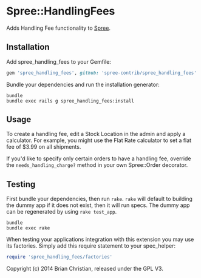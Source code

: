 Spree::HandlingFees
=================

Adds Handling Fee functionality to [Spree](http://github.com/spree/spree).

Installation
------------

Add spree_handling_fees to your Gemfile:

```ruby
gem 'spree_handling_fees', github: 'spree-contrib/spree_handling_fees'
```

Bundle your dependencies and run the installation generator:

```shell
bundle
bundle exec rails g spree_handling_fees:install
```

Usage
-------

To create a handling fee, edit a Stock Location in the admin and apply a calculator. For example, you might use the Flat Rate calculator to set a flat fee of $3.99 on all shipments.

If you'd like to specify only certain orders to have a handling fee, override the `needs_handling_charge?` method in your own Spree::Order decorator.

Testing
-------

First bundle your dependencies, then run `rake`. `rake` will default to building the dummy app if it does not exist, then it will run specs. The dummy app can be regenerated by using `rake test_app`.

```shell
bundle
bundle exec rake
```

When testing your applications integration with this extension you may use its factories.
Simply add this require statement to your spec_helper:

```ruby
require 'spree_handling_fees/factories'
```

Copyright (c) 2014 Brian Christian, released under the GPL V3.

